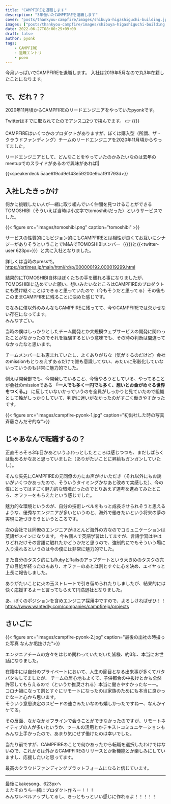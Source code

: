 ```yaml
---
title: "CAMPFIREを退職します"
description: "3年働いたCAMPFIREを退職します"
cover: "posts/thankyou-campfire/images/shibuya-higashiguchi-building.jpg"
images: ["posts/thankyou-campfire/images/shibuya-higashiguchi-building.jpg"]
date: 2022-06-27T08:00:29+09:00
draft: false
author: pyonk
tags:
    - CAMPFIRE
    - 退職エントリ
    - poem
---
```


今月いっぱいでCAMPFIREを退職します。
入社は2019年5月なので丸3年在籍したことになります。
<!--more-->
## で、だれ？？

2020年11月頃からCAMPFIREのリードエンジニアをやっていたpyonkです。

Twitterはすでに取られてたのでアンスコ2つで挟んでます。 👉 {{<twitter-user __pyonk__>}}

CAMPFIREはいくつかのプロダクトがありますが、ぼくは購入型（所謂、ザ・クラウドファンディング）チームのリードエンジニアを2020年11月頃からやってました。

リードエンジニアとして、どんなことをやっていたのかみたいなのは去年のmeetupでのスライドがあるので興味があれば🙏

{{<speakerdeck 5aae619cd9e143e59200e9caf91f793d>}}

## 入社したきっかけ

何かに挑戦したい人が一緒に取り組んでいく仲間を見つけることができるTOMOSHIBI（そういえば当時は小文字でtomoshibiだった）というサービスでした。

{{< figure src="images/tomoshibi.png" caption="tomoshibi" >}}

サービスの性質的にもビジョン的にもCAMPFIREとは相性が良くてお互いにシナジーがありそうということでM&AでTOMOSHIBIメンバー（{{<twitter-user kakesong>}}と{{<twitter-user 623px>}}）と共に入社となりました。

詳しくは当時のpressで。  
https://prtimes.jp/main/html/rd/p/000000192.000019299.html

結果的にTOMOSHIBI自体はぼくたちの手を離れる事になりましたが、TOMOSHIBIに込めていた願い、想いみたいなところはCAMPFIREのプロダクトにも受け継ぐことはできると思っていたので（今もそうだと思ってる）その後もこのままCAMPFIREに残ることに決めた感じです。

ちなみに僕以外のみんなもCAMPFIREに残ってて、今やCAMPFIREでは欠かせない存在になってます。  
みんなすごい。

当時の僕はしっかりとしたチーム開発とか大規模ウェブサービスの開発に関わったことがなかったのでそれを経験するという意味でも、その時の判断は間違ってなかったなと思います。

チームメンバーにも恵まれていたし、よくありがちな（気がするのだけど）会社のmissionもとりあえずあるだけで誰も意識してない、みたいに形骸化していないっていうのも非常に魅力的でした。

例えば開発部でも、今開発していること、今後やろうとしている、やってることが会社のmissionである **「一人でも多く一円でも多く、想いとお金がめぐる世界をつくる。」** に反していないかっていうのを全員がしっかりと見ていたので組織として軸がしっかりしていて、判断に迷いがなかったのがすごく働きやすかったです。

{{< figure src="images/campfire-pyonk-1.jpg" caption="初出社した時の写真 斉藤さんだぞ的な">}}

## じゃあなんで転職するの？
正直そろそろ3年目かあというふわっとしたところは感じつつも、まだしばらくは勤めるかなあと思っていました（ありがたいことに昇給もガンガンしていたし）。

そんな矢先にCAMPFIREの元同僚の方にお声がけいただき（それ以外にもお誘いがいくつかあったので、そういうタイミングかなあと改めて実感した）、今の僕にとってはすごく魅力的な環境だったのでとりあえず選考を進めてみたところ、オファーをもらえたという感じでした。

魅力的な環境というのが、自分の技術レベルをもっと成長させられそうと思えるような、優秀なエンジニアが多いというのと、海外で働きたいという将来の夢の実現に近づきそうというところです。

次の会社では同僚のエンジニアがほとんど海外の方なのでコミュニケーションは英語がメインになります。
今も個人で英語学習はしてますが、言語学習はやはりどれだけその言語に触れたかどうかだと思うので、強制的にでもそういう場に入り浸れるというのは今の僕には非常に魅力的でした。

また自分のタスク的にもRubyとRailsのアップデートという大きめのタスクの完了の目処が経ったのもあり、オファーのあとは割とすぐに心を決め、エイヤっと上長に報告しました。

ありがたいことに火の玉ストレートで引き留められたりしましたが、結果的には快く応援するよーと言ってもらえて円満退社となりました。

あ、ぼくのポジションを含めエンジニア採用中ですので、よろしければぜひ！！
https://www.wantedly.com/companies/campfirejp/projects


## さいごに
{{< figure src="images/campfire-pyonk-2.jpg" caption="最後の出社の時撮った写真 なんか垢抜けた">}}

エンジニアチームの方々をはじめ関わっていただいた皆様、約3年、本当にお世話になりました。

在籍中には自分のプライベートにおいて、人生の節目となる出来事が多くてバタバタもしてましたが、
チームの居心地もよくて、子供都合の中抜けとかも全然許容してもらえるので（というか推奨される）本当に働きやすかったなーー。  
コロナ禍になって割とすぐにリモートになったのは家族のためにも本当に良かったなーと心から思います。  
そういう意思決定のスピードの速さみたいなのも嬉しかったですねー、なんかイケてる。

その反面、なかなかオフラインで会うことができなかったのですが、リモートネイティブの人が多いというか、ツールの活用とかテキストコミュニケーションもみんな上手かったので、あまり気にせず働けたのは幸いでした。

当たり前ですが、CAMPFIREのことで何かあったから転職を選択したわけではないので、これからは外からCAMPFIREのリリースとか新機能とか楽しみにしていますし、応援したいと思ってます。

最高のクラウドファンディングプラットフォームになると信じています。

---

最後にkakesong、623pxへ  
またそのうち一緒にプロダクト作ろー！！！  
みんなレベルアップしてるし、きっともっといい感じに作れるよ！！！！！
